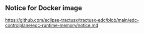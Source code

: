 ## Notice for Docker image

https://github.com/eclipse-tractusx/tractusx-edc/blob/main/edc-controlplane/edc-runtime-memory/notice.md